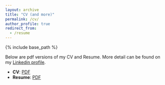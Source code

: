 ```yaml
---
layout: archive
title: "CV (and more)"
permalink: /cv/
author_profile: true
redirect_from:
  - /resume
---
```


{% include base_path %}

Below are pdf versions of my CV and Resume. More detail can be found on my <a href="https://www.linkedin.com/in/antonysikorski/" target="_blank">Linkedin profile</a>.
- **CV**: [PDF](https://antonyxsik.github.io/files/Sikorski-CV.pdf)
- **Resume**: [PDF](https://antonyxsik.github.io/files/Sikorski-Resume.pdf)
